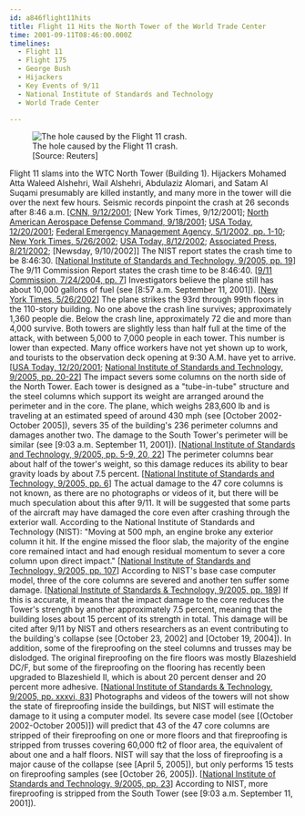 ```yaml
---
id: a846flight11hits
title: Flight 11 Hits the North Tower of the World Trade Center
time: 2001-09-11T08:46:00.000Z
timelines:
  - Flight 11
  - Flight 175
  - George Bush
  - Hijackers
  - Key Events of 9/11
  - National Institute of Standards and Technology
  - World Trade Center

---
```


<figure class="image">
  <img src="//i2.wp.com/cdn.historycommons.org/images/events/272_flight11_hole2050081722-9132.jpg" alt="The hole caused by the Flight 11 crash." />
  <figcaption>The hole caused by the Flight 11 crash.<br>[Source: Reuters]</figcaption>
</figure>

Flight 11 slams into the WTC North Tower (Building 1). Hijackers Mohamed Atta Waleed Alshehri, Wail Alshehri, Abdulaziz Alomari, and Satam Al Suqami presumably are killed instantly, and many more in the tower will die over the next few hours. Seismic records pinpoint the crash at 26 seconds after 8:46 a.m. [[CNN, 9/12/2001][1]; [New York Times, 9/12/2001]; [North American Aerospace Defense Command, 9/18/2001][2]; [USA Today, 12/20/2001][3]; [Federal Emergency Management Agency, 5/1/2002, pp. 1-10][4]; [New York Times, 5/26/2002][5]; [USA Today, 8/12/2002][6]; [Associated Press, 8/21/2002][7]; [Newsday, 9/10/2002]] The NIST report states the crash time to be 8:46:30. [[National Institute of Standards and Technology, 9/2005, pp. 19][8]] The 9/11 Commission Report states the crash time to be 8:46:40. [[9/11 Commission, 7/24/2004, pp. 7][9]] Investigators believe the plane still has about 10,000 gallons of fuel (see [8:57 a.m. September 11, 2001]). [[New York Times, 5/26/2002][5]] The plane strikes the 93rd through 99th floors in the 110-story building. No one above the crash line survives; approximately 1,360 people die. Below the crash line, approximately 72 die and more than 4,000 survive. Both towers are slightly less than half full at the time of the attack, with between 5,000 to 7,000 people in each tower. This number is lower than expected. Many office workers have not yet shown up to work, and tourists to the observation deck opening at 9:30 A.M. have yet to arrive. [[USA Today, 12/20/2001][3]; [National Institute of Standards and Technology, 9/2005, pp. 20-22][8]] The impact severs some columns on the north side of the North Tower. Each tower is designed as a "tube-in-tube" structure and the steel columns which support its weight are arranged around the perimeter and in the core. The plane, which weighs 283,600 lb and is traveling at an estimated speed of around 430 mph (see [October 2002-October 2005]), severs 35 of the building's 236 perimeter columns and damages another two. The damage to the South Tower's perimeter will be similar (see [9:03 a.m. September 11, 2001]). [[National Institute of Standards and Technology, 9/2005, pp. 5-9, 20, 22][8]] The perimeter columns bear about half of the tower's weight, so this damage reduces its ability to bear gravity loads by about 7.5 percent. [[National Institute of Standards and Technology, 9/2005, pp. 6][8]] The actual damage to the 47 core columns is not known, as there are no photographs or videos of it, but there will be much speculation about this after 9/11. It will be suggested that some parts of the aircraft may have damaged the core even after crashing through the exterior wall. According to the National Institute of Standards and Technology (NIST): "Moving at 500 mph, an engine broke any exterior column it hit. If the engine missed the floor slab, the majority of the engine core remained intact and had enough residual momentum to sever a core column upon direct impact." [[National Institute of Standards and Technology, 9/2005, pp. 107][8]] According to NIST's base case computer model, three of the core columns are severed and another ten suffer some damage. [[National Institute of Standards & Technology, 9/2005, pp. 189][10]] If this is accurate, it means that the impact damage to the core reduces the Tower's strength by another approximately 7.5 percent, meaning that the building loses about 15 percent of its strength in total. This damage will be cited after 9/11 by NIST and others researchers as an event contributing to the building's collapse (see [October 23, 2002] and [October 19, 2004]). In addition, some of the fireproofing on the steel columns and trusses may be dislodged. The original fireproofing on the fire floors was mostly Blazeshield DC/F, but some of the fireproofing on the flooring has recently been upgraded to Blazeshield II, which is about 20 percent denser and 20 percent more adhesive. [[National Institute of Standards & Technology, 9/2005, pp. xxxvi, 83][11]] Photographs and videos of the towers will not show the state of fireproofing inside the buildings, but NIST will estimate the damage to it using a computer model. Its severe case model (see [(October 2002-October 2005)]) will predict that 43 of the 47 core columns are stripped of their fireproofing on one or more floors and that fireproofing is stripped from trusses covering 60,000 ft2 of floor area, the equivalent of about one and a half floors. NIST will say that the loss of fireproofing is a major cause of the collapse (see [April 5, 2005]), but only performs 15 tests on fireproofing samples (see [October 26, 2005]). [[National Institute of Standards and Technology, 9/2005, pp. 23][8]] According to NIST, more fireproofing is stripped from the South Tower (see [9:03 a.m. September 11, 2001]).

[1]: http://www.cnn.com/2001/US/09/11/chronology.attack/
[2]: https://web.archive.org/web/20030809155434/http:/www.norad.mil/index.cfm?fuseaction=home.news_rel_09_18_01
[3]: https://usatoday30.usatoday.com/news/sept11/2001/12/19/usatcov-wtcsurvival.htm
[4]: https://www.fema.gov/media-library/assets/documents/3544
[5]: https://www.nytimes.com/2002/05/26/nyregion/fighting-to-live-as-the-towers-died.html
[6]: https://usatoday30.usatoday.com/news/sept11/2002-08-12-clearskies_x.htm
[7]: https://web.archive.org/web/20021002112814/http://www.gomemphis.com/mca/america_at_war/article/0,1426,MCA_945_1340414,00.html
[8]: https://ws680.nist.gov/publication/get_pdf.cfm?pub_id=909017
[9]: https://web.archive.org/web/20041020144854/http://www.decloah.com/mirrors/9-11/911_Report.txt
[10]: https://web.archive.org/web/20061005134329/http://wtc.nist.gov/NISTNCSTAR1-2.pdf
[11]: https://web.archive.org/web/20061006154020/http://wtc.nist.gov/NISTNCSTAR1-6A.pdf
